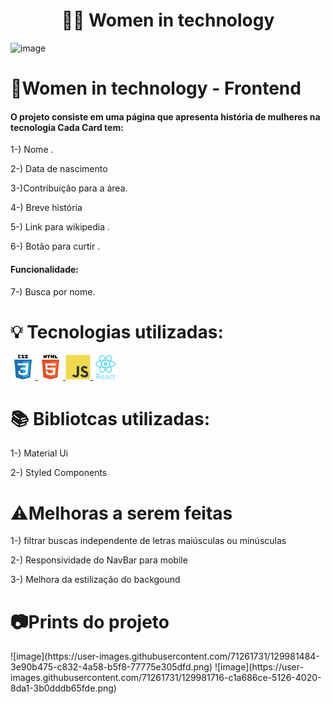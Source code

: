 <h1 align="center"> 👩‍💻 Women in technology</h1> 

![image](https://user-images.githubusercontent.com/71261731/129981437-7fb6550b-3340-4c2a-9d27-ee093ab6d7d7.png)


<h1> 💪Women in technology -  Frontend</h1>
<h4>O projeto consiste em uma página que apresenta história de mulheres na tecnologia
Cada Card tem: </h4>
<p> 1-) Nome .</p>
<p> 2-) Data de nascimento</p>
<p> 3-)Contribuição para a área.</p>
<p> 4-) Breve história</p>
<p> 5-) Link para wikipedia .</p>
<p> 6-) Botão para curtir .</p>

<h4>Funcionalidade:</h4>
<p> 7-) Busca por nome.</p>

<h1> 💡 Tecnologias utilizadas:</h1>
<p align="left"> <a href="https://www.w3schools.com/css/" target="_blank"> <img src="https://raw.githubusercontent.com/devicons/devicon/master/icons/css3/css3-original-wordmark.svg" alt="css3" width="40" height="40"/> </a> <a href="https://www.w3.org/html/" target="_blank"> <img src="https://raw.githubusercontent.com/devicons/devicon/master/icons/html5/html5-original-wordmark.svg" alt="html5" width="40" height="40"/> </a> <a href="https://developer.mozilla.org/en-US/docs/Web/JavaScript" target="_blank"> <img src="https://raw.githubusercontent.com/devicons/devicon/master/icons/javascript/javascript-original.svg" alt="javascript" width="40" height="40"/> </a> <a href="https://reactjs.org/" target="_blank"> <img src="https://raw.githubusercontent.com/devicons/devicon/master/icons/react/react-original-wordmark.svg" alt="react" width="40" height="40"/> </a> </p>

<h1> 📚 Bibliotcas utilizadas:</h1>
<p> 1-) Material Ui </p>
<p> 2-) Styled Components </p>


<h1> ⚠️Melhoras a serem feitas </h1>
<p> 1-) filtrar buscas independente de letras maiúsculas ou minúsculas </p>
<p> 2-) Responsividade do NavBar para mobile </p>
<p> 3-) Melhora da estilização do backgound </p>



<h1>📷Prints do projeto </h1>
![image](https://user-images.githubusercontent.com/71261731/129981484-3e90b475-c832-4a58-b5f8-77775e305dfd.png)
![image](https://user-images.githubusercontent.com/71261731/129981716-c1a686ce-5126-4020-8da1-3b0dddb65fde.png)

